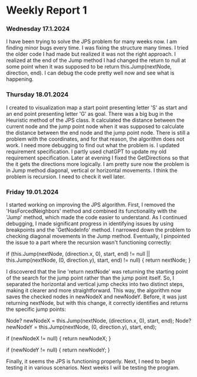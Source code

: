 # Weekly Report 1


### Wednesday 17.1.2024
I have been trying to solve the JPS problem for many weeks now. I am finding minor bugs every time. I was fixing the structure many times. I tried the older code I had made but realized it was not the right approach. I realized at the end of the Jump method I had changed the return to null at some point when it was supposed to be return this.Jump(nextNode, direction, end). I can debug the code pretty well now and see what is happening.

### Thursday 18.01.2024
I created to visualization map a start point presenting letter 'S' as start and an end point presenting letter 'G' as goal. There was a big bug in the Heuristic method of the JPS class. It calculated the distance between the current node and the jump point node when it was supposed to calculate the distance between the end node and the jump point node. There is still a problem with the coordinates, and for that reason, the algorithm does not work. I need more debugging to find out what the problem is. I updated requirement specification. I partly used chatGPT to update my old requirement specification. Later at evening I fixed the GetDirections so that the it gets the directions more logically. I am pretty sure now the problem is in Jump method diagonal, vertical or horizontal movements. I think the problem is recursion. I need to check it well later.

### Friday 19.01.2024
I started working on improving the JPS algorithm. First, I removed the 'HasForcedNeighbors' method and combined its functionality with the 'Jump' method, which made the code easier to understand. As I continued debugging, I made significant progress in identifying issues by using breakpoints and the 'GetNodeInfo' method. I narrowed down the problem to checking diagonal movements in the Jump method. Eventually, I pinpointed the issue to a part where the recursion wasn't functioning correctly:

if (this.Jump(nextNode, (direction.x, 0), start, end) != null || this.Jump(nextNode, (0, direction.y), start, end) != null)
{
    return nextNode;
}

I discovered that the line 'return nextNode' was returning the starting point of the search for the jump point rather than the jump point itself. 
So, I separated the horizontal and vertical jump checks into two distinct steps, making it clearer and more straightforward. This way, the algorithm now saves the checked nodes in newNodeX and newNodeY. Before, it was just returning nextNode, but with this change, it correctly identifies and returns the specific jump points:

Node? newNodeX = this.Jump(nextNode, (direction.x, 0), start, end);
Node? newNodeY = this.Jump(nextNode, (0, direction.y), start, end);

if (newNodeX != null)
{
    return newNodeX;
}

if (newNodeY != null)
{
    return newNodeY;
}

Finally, it seems the JPS is functioning properly. Next, I need to begin testing it in various scenarios. Next weeks I will be testing the program.